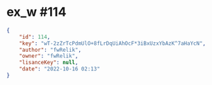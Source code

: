 
# ex_w #114
                
```JSON
{
    "id": 114,
    "key": "wT-2zZrTcPdmUlO+8fLrDqUiAhOcF*3iBxUzxYbAzK^7aHaYcN",
    "author": "fwRelik",
    "owner": "fwRelik",
    "lisanceKey": null,
    "date": "2022-10-16 02:13"
}
```
